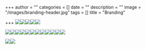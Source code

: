 +++
author = ""
categories = []
date = ""
description = ""
image = "/images/branding-header.jpg"
tags = []
title = "Branding"

+++
![](/images/img_0464.jpg)![](/images/img_0487.jpg)![](/images/img_0396.jpg)![](/images/img_0664.jpg)![](/images/img_0612.jpg)

![](/images/img_0676.jpg)![](/images/img_0776.jpg)![](/images/img_0742.jpg)![](/images/img_0797.jpg)![](/images/img_0924.jpg)![](/images/img_0899.jpg)![](/images/img_1024.jpg)![](/images/img_1561.jpg)![](/images/img_1397.jpg)![](/images/img_1258.jpg)![](/images/img_0971.jpg)![](/images/img_1011.jpg)

![](/images/img_2071.jpg)![](/images/img_2003.jpg)